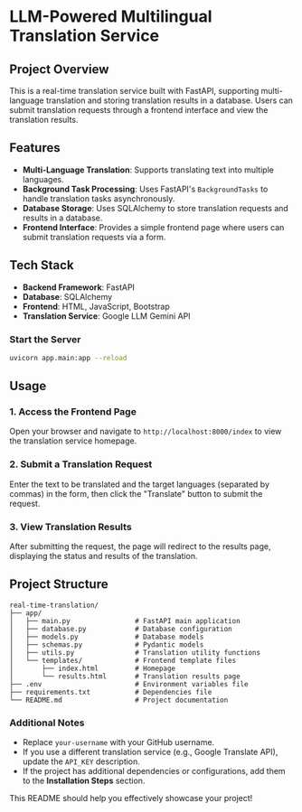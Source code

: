 # LLM-Powered Multilingual Translation Service

## Project Overview
This is a real-time translation service built with FastAPI, supporting multi-language translation and storing translation results in a database. Users can submit translation requests through a frontend interface and view the translation results.

## Features
- **Multi-Language Translation**: Supports translating text into multiple languages.
- **Background Task Processing**: Uses FastAPI's `BackgroundTasks` to handle translation tasks asynchronously.
- **Database Storage**: Uses SQLAlchemy to store translation requests and results in a database.
- **Frontend Interface**: Provides a simple frontend page where users can submit translation requests via a form.

## Tech Stack
- **Backend Framework**: FastAPI
- **Database**: SQLAlchemy
- **Frontend**: HTML, JavaScript, Bootstrap
- **Translation Service**: Google LLM Gemini API


### Start the Server
```bash
uvicorn app.main:app --reload
```

## Usage

### 1. Access the Frontend Page
Open your browser and navigate to `http://localhost:8000/index` to view the translation service homepage.

### 2. Submit a Translation Request
Enter the text to be translated and the target languages (separated by commas) in the form, then click the "Translate" button to submit the request.

### 3. View Translation Results
After submitting the request, the page will redirect to the results page, displaying the status and results of the translation.

## Project Structure
```
real-time-translation/
├── app/
│   ├── main.py                # FastAPI main application
│   ├── database.py            # Database configuration
│   ├── models.py              # Database models
│   ├── schemas.py             # Pydantic models
│   ├── utils.py               # Translation utility functions
│   └── templates/             # Frontend template files
│       ├── index.html         # Homepage
│       └── results.html       # Translation results page
├── .env                       # Environment variables file
├── requirements.txt           # Dependencies file
└── README.md                  # Project documentation
```




### Additional Notes
- Replace `your-username` with your GitHub username.
- If you use a different translation service (e.g., Google Translate API), update the `API_KEY` description.
- If the project has additional dependencies or configurations, add them to the **Installation Steps** section.

This README should help you effectively showcase your project!
